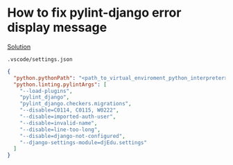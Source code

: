# How to fix pylint-django error display message

[Solution](https://stackoverflow.com/questions/65761250/pylint-django-raising-error-about-django-not-being-configured-when-thats-not-th "Solution")

`.vscode/settings.json`

```json
{
  "python.pythonPath": "<path_to_virtual_enviroment_python_interpreter>",
  "python.linting.pylintArgs": [
    "--load-plugins",
    "pylint_django",
    "pylint_django.checkers.migrations",
    "--disable=C0114, C0115, W0222",
    "--disable=imported-auth-user",
    "--disable=invalid-name",
    "--disable=line-too-long",
    "--disable=django-not-configured",
    "--django-settings-module=djEdu.settings"
  ]
}
```
